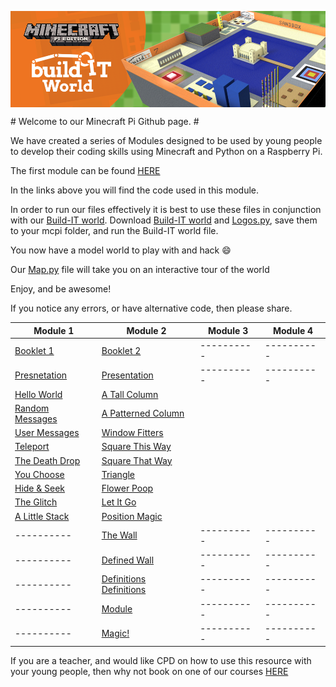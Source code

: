 <p align="center">
  <img src = buildit-world-banner.png align="middle">
</p>
# Welcome to our Minecraft Pi Github page. #

We have created a series of Modules designed to be used by young people to develop their coding skills using Minecraft and Python on a Raspberry Pi.

The first module can be found [HERE](https://docs.google.com/document/d/1dm-OIPIpIEhldNtLYyG_zQk2G3-rBpYdn35__dMofp4/edit?usp=sharing)

In the links above you will find the code used in this module.

In order to run our files effectively it is best to use these files in conjunction with our [Build-IT world](Build-IT_World.py). Download [Build-IT world](Build-IT_World.py) and [Logos.py](Logos.py), save them to your mcpi folder, and run the Build-IT world file. 

You now have a model world to play with and hack :smile:

Our [Map.py](Map.py) file will take you on an interactive tour of the world

Enjoy, and be awesome!

If you notice any errors, or have alternative code, then please share.

| Module 1      | Module 2 | Module 3 | Module 4 |
|----------     |----------|----------|----------|
|[Booklet 1](https://docs.google.com/document/d/1dm-OIPIpIEhldNtLYyG_zQk2G3-rBpYdn35__dMofp4/edit)|[Booklet 2](https://docs.google.com/document/d/1gi5wT_Usvg561oAL86debMCRI6QwJcYbiPFDi9wsSXM/edit#)|----------|----------|
|[Presnetation](https://docs.google.com/presentation/d/1555rK_76DyZsYRPhb7LSx0UIp72VPR-nczkMT59fvuc/edit?usp=sharing)     |[Presentation](https://docs.google.com/presentation/d/1wgJzkeeosm9nra1Yci0cqQY2VIv-d0kk_qFNM8ALpeE/edit?usp=sharing)|----------|----------|
|[Hello World](Hack_01_Hello_World.py)|[A Tall Column](Hack_10_A_Tall_Column.py)|          |          |
|[Random Messages](Hack_02_Random_Messages.py)|[A Patterned Column](Hack_11_A_Patterned_Column.py)|          |          |
|[User Messages](Hack_03_User_Messages.py)|[Window Fitters](Hack_12_Window_Fitters.py)|          |          |
|[Teleport](Hack_04_Teleport.py)|[Square This Way](Hack_13_Square_This_Way.py)|          |          |
|[The Death Drop](Hack_05_The_Death_Drop.py)|[Square That Way](Hack_14_Square_That_Way.py)          |          |          |
|[You Choose](Hack_06_You_Choose.py)|[Triangle](Hack_15_Triangle.py)          |          |          |
|[Hide & Seek](Hack_07_Simple_Hide_And_Seek.py)|[Flower Poop](Hack_16_Flower_Poop.py)          |          |          |
|[The Glitch](Hack_08_The_Glitch.py)|[Let It Go](Hack_17_Let_It_Go.py)          |          |          |
|[A Little Stack](Hack_09_A_Little_Stack.py)|[Position Magic](Hack_18_Position_Magic.py)          |          |          |
|----------     |[The Wall](Hack_19_The_Wall.py)|----------|----------|
|----------     |[Defined Wall](Hack_20_The_Defined_wall.py)|----------|----------|
|----------     |[Definitions Definitions](Hack_21_Definitions_Definitions.py)|----------|----------|
|----------     |[Module](Hack_1)|----------|----------|
|----------     |[Magic!](Hack_1)|----------|----------|
If you are a teacher, and would like CPD on how to use this resource with your young people, then why not book on one of our courses [HERE](http://www.ntcpd.org.uk/search/advanced-search/1312)

